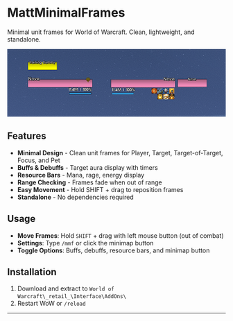 # MattMinimalFrames

Minimal unit frames for World of Warcraft. Clean, lightweight, and standalone.

![Minimal Unit Frames Preview](https://raw.githubusercontent.com/seathasky/MattMinimalFrames/refs/heads/main/minimal.png)

## Features

- **Minimal Design** - Clean unit frames for Player, Target, Target-of-Target, Focus, and Pet
- **Buffs & Debuffs** - Target aura display with timers
- **Resource Bars** - Mana, rage, energy display
- **Range Checking** - Frames fade when out of range
- **Easy Movement** - Hold SHIFT + drag to reposition frames
- **Standalone** - No dependencies required

## Usage

- **Move Frames**: Hold `SHIFT` + drag with left mouse button (out of combat)
- **Settings**: Type `/mmf` or click the minimap button
- **Toggle Options**: Buffs, debuffs, resource bars, and minimap button

## Installation

1. Download and extract to `World of Warcraft\_retail_\Interface\AddOns\`
2. Restart WoW or `/reload`

---

